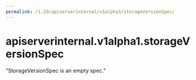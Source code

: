 ```yaml
---
permalink: /1.29/apiserverinternal/v1alpha1/storageVersionSpec/
---
```


# apiserverinternal.v1alpha1.storageVersionSpec

"StorageVersionSpec is an empty spec."